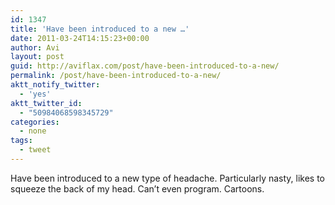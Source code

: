 ```yaml
---
id: 1347
title: 'Have been introduced to a new …'
date: 2011-03-24T14:15:23+00:00
author: Avi
layout: post
guid: http://aviflax.com/post/have-been-introduced-to-a-new/
permalink: /post/have-been-introduced-to-a-new/
aktt_notify_twitter:
  - 'yes'
aktt_twitter_id:
  - "50984068598345729"
categories:
  - none
tags:
  - tweet
---
```

Have been introduced to a new type of headache. Particularly nasty, likes to squeeze the back of my head. Can&#8217;t even program. Cartoons.